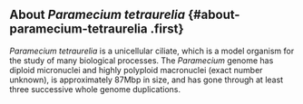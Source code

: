 About *Paramecium tetraurelia* {#about-paramecium-tetraurelia .first}
------------------------------

*Paramecium tetraurelia* is a unicellular ciliate, which is a model
organism for the study of many biological processes. The *Paramecium*
genome has diploid micronuclei and highly polyploid macronuclei (exact
number unknown), is approximately 87Mbp in size, and has gone through at
least three successive whole genome duplications.
